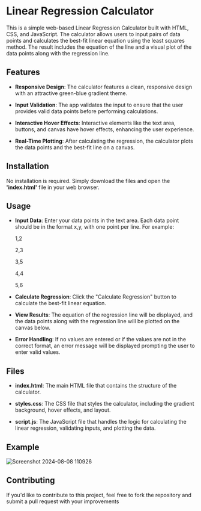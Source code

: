 # Linear Regression Calculator

This is a simple web-based Linear Regression Calculator built with HTML, CSS, and JavaScript. The calculator allows users to input pairs of data points and calculates the best-fit linear equation using the least squares method. The result includes the equation of the line and a visual plot of the data points along with the regression line.

## Features

- **Responsive Design**: The calculator features a clean, responsive design with an attractive green-blue gradient theme.

- **Input Validation**: The app validates the input to ensure that the user provides valid data points before performing calculations.

- **Interactive Hover Effects**: Interactive elements like the text area, buttons, and canvas have hover effects, enhancing the user experience.

- **Real-Time Plotting**: After calculating the regression, the calculator plots the data points and the best-fit line on a canvas.

## Installation

No installation is required. Simply download the files and open the **'index.html'** file in your web browser.

## Usage

- **Input Data**: Enter your data points in the text area. Each data point should be in the format x,y, with one point per line. For example:

   1,2

   2,3

   3,5

   4,4

   5,6
  
- **Calculate Regression**: Click the "Calculate Regression" button to calculate the best-fit linear equation.

- **View Results**: The equation of the regression line will be displayed, and the data points along with the regression line will be plotted on the canvas below.

- **Error Handling**: If no values are entered or if the values are not in the correct format, an error message will be displayed prompting the user to enter valid values.

## Files

- **index.html**: The main HTML file that contains the structure of the calculator.
  
- **styles.css**: The CSS file that styles the calculator, including the gradient background, hover effects, and layout.

- **script.js**: The JavaScript file that handles the logic for calculating the linear regression, validating inputs, and plotting the data.

## Example

![Screenshot 2024-08-08 110926](https://github.com/user-attachments/assets/88263fd0-256b-4d7d-8111-daad451058f5)

## Contributing

If you'd like to contribute to this project, feel free to fork the repository and submit a pull request with your improvements
